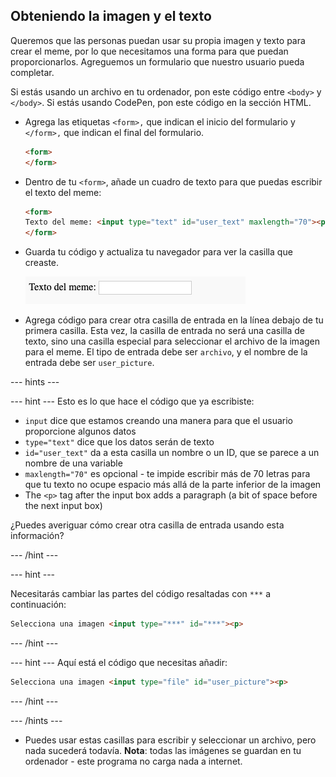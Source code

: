 ## Obteniendo la imagen y el texto

Queremos que las personas puedan usar su propia imagen y texto para crear el meme, por lo que necesitamos una forma para que puedan proporcionarlos. Agreguemos un formulario que nuestro usuario pueda completar.

Si estás usando un archivo en tu ordenador, pon este código entre `<body>` y `</body>`. Si estás usando CodePen, pon este código en la sección HTML.

- Agrega las etiquetas `<form>,` que indican el inicio del formulario y `</form>,` que indican el final del formulario.

    ```html
    <form>
    </form>
    ```

- Dentro de tu `<form>`, añade un cuadro de texto para que puedas escribir el texto del meme:

  ```html
  <form>
  Texto del meme: <input type="text" id="user_text" maxlength="70"><p>
  </form>
  ```

- Guarda tu código y actualiza tu navegador para ver la casilla que creaste.

    ![Primera casilla](images/first-box.png)

- Agrega código para crear otra casilla de entrada en la línea debajo de tu primera casilla. Esta vez, la casilla de entrada no será una casilla de texto, sino una casilla especial para seleccionar el archivo de la imagen para el meme. El tipo de entrada debe ser `archivo`, y el nombre de la entrada debe ser `user_picture`.

--- hints ---

--- hint --- Esto es lo que hace el código que ya escribiste:

  * `input` dice que estamos creando una manera para que el usuario proporcione algunos datos
  * `type="text"` dice que los datos serán de texto
  * `id="user_text"` da a esta casilla un nombre o un ID, que se parece a un nombre de una variable
  * `maxlength="70"` es opcional - te impide escribir más de 70 letras para que tu texto no ocupe espacio más allá de la parte inferior de la imagen
  * The `<p>` tag after the input box adds a paragraph (a bit of space before the next input box)

¿Puedes averiguar cómo crear otra casilla de entrada usando esta información?

--- /hint ---

--- hint ---

Necesitarás cambiar las partes del código resaltadas con `***` a continuación:

```html
Selecciona una imagen <input type="***" id="***"><p>
```

--- /hint ---

--- hint --- Aquí está el código que necesitas añadir:

```html
Selecciona una imagen <input type="file" id="user_picture"><p>
```
--- /hint ---

--- /hints ---

- Puedes usar estas casillas para escribir y seleccionar un archivo, pero nada sucederá todavía. **Nota**: todas las imágenes se guardan en tu ordenador - este programa no carga nada a internet.
